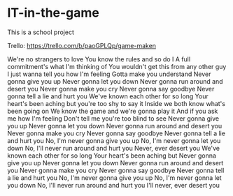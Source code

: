 # IT-in-the-game
This is a school project

Trello: https://trello.com/b/paoGPLQp/game-maken

We're no strangers to love
You know the rules and so do I
A full commitment's what I'm thinking of
You wouldn't get this from any other guy
I just wanna tell you how I'm feeling
Gotta make you understand
Never gonna give you up
Never gonna let you down
Never gonna run around and desert you
Never gonna make you cry
Never gonna say goodbye
Never gonna tell a lie and hurt you
We've known each other for so long
Your heart's been aching but you're too shy to say it
Inside we both know what's been going on
We know the game and we're gonna play it
And if you ask me how I'm feeling
Don't tell me you're too blind to see
Never gonna give you up
Never gonna let you down
Never gonna run around and desert you
Never gonna make you cry
Never gonna say goodbye
Never gonna tell a lie and hurt you
No, I'm never gonna give you up
No, I'm never gonna let you down
No, I'll never run around and hurt you
Never, ever desert you
We've known each other for so long
Your heart's been aching but
Never gonna give you up
Never gonna let you down
Never gonna run around and desert you
Never gonna make you cry
Never gonna say goodbye
Never gonna tell a lie and hurt you
No, I'm never gonna give you up
No, I'm never gonna let you down
No, I'll never run around and hurt you
I'll never, ever desert you

